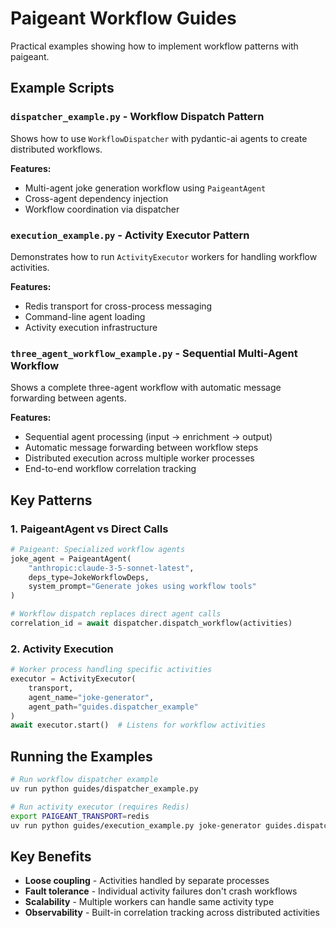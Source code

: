# Paigeant Workflow Guides

Practical examples showing how to implement workflow patterns with paigeant.

## Example Scripts

### `dispatcher_example.py` - Workflow Dispatch Pattern
Shows how to use `WorkflowDispatcher` with pydantic-ai agents to create distributed workflows.

**Features:**
- Multi-agent joke generation workflow using `PaigeantAgent`
- Cross-agent dependency injection
- Workflow coordination via dispatcher

### `execution_example.py` - Activity Executor Pattern  
Demonstrates how to run `ActivityExecutor` workers for handling workflow activities.

**Features:**
- Redis transport for cross-process messaging
- Command-line agent loading
- Activity execution infrastructure

### `three_agent_workflow_example.py` - Sequential Multi-Agent Workflow
Shows a complete three-agent workflow with automatic message forwarding between agents.

**Features:**
- Sequential agent processing (input → enrichment → output)
- Automatic message forwarding between workflow steps
- Distributed execution across multiple worker processes
- End-to-end workflow correlation tracking

## Key Patterns

### 1. PaigeantAgent vs Direct Calls
```python
# Paigeant: Specialized workflow agents
joke_agent = PaigeantAgent(
    "anthropic:claude-3-5-sonnet-latest",
    deps_type=JokeWorkflowDeps,
    system_prompt="Generate jokes using workflow tools"
)

# Workflow dispatch replaces direct agent calls
correlation_id = await dispatcher.dispatch_workflow(activities)
```

### 2. Activity Execution
```python
# Worker process handling specific activities
executor = ActivityExecutor(
    transport, 
    agent_name="joke-generator",
    agent_path="guides.dispatcher_example"
)
await executor.start()  # Listens for workflow activities
```

## Running the Examples

```bash
# Run workflow dispatcher example
uv run python guides/dispatcher_example.py

# Run activity executor (requires Redis)
export PAIGEANT_TRANSPORT=redis
uv run python guides/execution_example.py joke-generator guides.dispatcher_example
```

## Key Benefits

- **Loose coupling** - Activities handled by separate processes
- **Fault tolerance** - Individual activity failures don't crash workflows  
- **Scalability** - Multiple workers can handle same activity type
- **Observability** - Built-in correlation tracking across distributed activities
